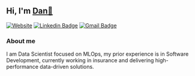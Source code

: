 ## Hi, I'm [Dan👋](https://github.com/cristianexer/cristianexer)
[![Website](https://img.shields.io/badge/Website-cccccc?style=for-the-badge&logo=web&logoColor=white)](https://cristianexer.notion.site/Agnostic-Panda-55da2ce8d3394304a89ca1e05212e4ef)
[![Linkedin Badge](https://img.shields.io/badge/LinkedIn-0077B5?style=for-the-badge&logo=linkedin&logoColor=white)](https://www.linkedin.com/in/cristianexer/)
[![Gmail Badge](https://img.shields.io/badge/Gmail-D14836?style=for-the-badge&logo=gmail&logoColor=white)](mailto:dcristian353@gmail.com)


### About me

I am Data Scientist focused on MLOps, my prior experience is in Software Development, currently working in insurance and delivering high-performance data-driven solutions.

